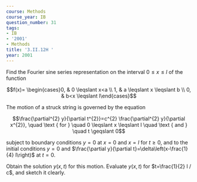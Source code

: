 ```yaml
---
course: Methods
course_year: IB
question_number: 31
tags:
- IB
- '2001'
- Methods
title: '3.II.12H '
year: 2001
---
```



Find the Fourier sine series representation on the interval $0 \leqslant x \leqslant l$ of the function

$$f(x)= \begin{cases}0, & 0 \leqslant x<a \\ 1, & a \leqslant x \leqslant b \\ 0, & b<x \leqslant l\end{cases}$$

The motion of a struck string is governed by the equation

$$\frac{\partial^{2} y}{\partial t^{2}}=c^{2} \frac{\partial^{2} y}{\partial x^{2}}, \quad \text { for } \quad 0 \leqslant x \leqslant l \quad \text { and } \quad t \geqslant 0$$

subject to boundary conditions $y=0$ at $x=0$ and $x=l$ for $t \geqslant 0$, and to the initial conditions $y=0$ and $\frac{\partial y}{\partial t}=\delta\left(x-\frac{1}{4} l\right)$ at $t=0$.

Obtain the solution $y(x, t)$ for this motion. Evaluate $y(x, t)$ for $t=\frac{1}{2} l / c$, and sketch it clearly.